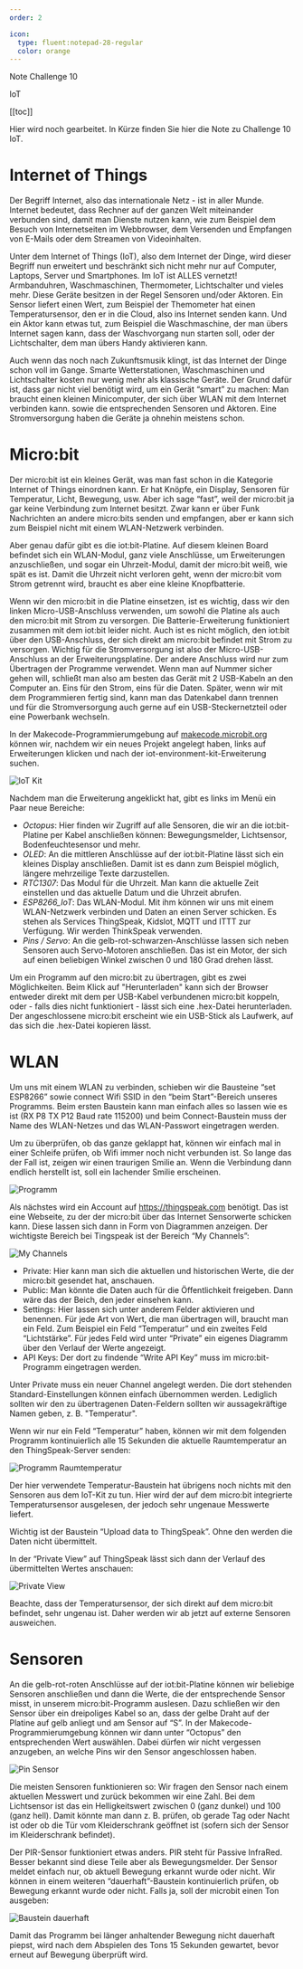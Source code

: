 ```yaml
---
order: 2

icon:
  type: fluent:notepad-28-regular
  color: orange
---
```


Note Challenge 10

IoT

[[toc]]


Hier wird noch gearbeitet. In Kürze finden Sie hier die Note zu Challenge 10 IoT.

# Internet of Things

Der Begriff Internet, also das internationale Netz - ist in aller Munde. Internet bedeutet, dass Rechner auf der ganzen Welt miteinander verbunden sind, damit man Dienste nutzen kann, wie zum Beispiel dem Besuch von Internetseiten im Webbrowser, dem Versenden und Empfangen von E-Mails oder dem Streamen von Videoinhalten. 

Unter dem Internet of Things (IoT), also dem Internet der Dinge, wird dieser Begriff nun erweitert und beschränkt sich nicht mehr nur auf Computer, Laptops, Server und Smartphones. Im IoT ist ALLES vernetzt! Armbanduhren, Waschmaschinen, Thermometer, Lichtschalter und vieles mehr. Diese Geräte besitzen in der Regel Sensoren und/oder Aktoren. Ein Sensor liefert einen Wert, zum Beispiel der Themometer hat einen Temperatursensor, den er in die Cloud, also ins Internet senden kann. Und ein Aktor kann etwas tut, zum Beispiel die Waschmaschine, der man übers Internet sagen kann, dass der Waschvorgang nun starten soll, oder der Lichtschalter, dem man übers Handy aktivieren kann. 

Auch wenn das noch nach Zukunftsmusik klingt, ist das Internet der Dinge schon voll im Gange. Smarte Wetterstationen, Waschmaschinen und Lichtschalter kosten nur wenig mehr als klassische Geräte. Der Grund dafür ist, dass gar nicht viel benötigt wird, um ein Gerät “smart” zu machen: Man braucht einen kleinen Minicomputer, der sich über WLAN mit dem Internet verbinden kann. sowie die entsprechenden Sensoren und Aktoren. Eine Stromversorgung haben die Geräte ja ohnehin meistens schon.

# Micro:bit

Der micro:bit ist ein kleines Gerät, was man fast schon in die Kategorie Internet of Things einordnen kann. Er hat Knöpfe, ein Display, Sensoren für Temperatur, Licht, Bewegung, usw. Aber ich sage “fast”, weil der micro:bit ja gar keine Verbindung zum Internet besitzt. Zwar kann er über Funk Nachrichten an andere micro:bits senden und empfangen, aber er kann sich zum Beispiel nicht mit einem WLAN-Netzwerk verbinden.

Aber genau dafür gibt es die iot:bit-Platine. Auf diesem kleinen Board befindet sich ein WLAN-Modul, ganz viele Anschlüsse, um Erweiterungen anzuschließen, und sogar ein Uhrzeit-Modul, damit der micro:bit weiß, wie spät es ist. Damit die Uhrzeit nicht verloren geht, wenn der micro:bit vom Strom getrennt wird, braucht es aber eine kleine Knopfbatterie.

Wenn wir den micro:bit in die Platine einsetzen, ist es wichtig, dass wir den linken Micro-USB-Anschluss verwenden, um sowohl die Platine als auch den micro:bit mit Strom zu versorgen. Die Batterie-Erweiterung funktioniert zusammen mit dem iot:bit leider nicht. Auch ist es nicht möglich, den iot:bit über den USB-Anschluss, der sich direkt am micro:bit befindet mit Strom zu versorgen. Wichtig für die Stromversorgung ist also der Micro-USB-Anschluss an der Erweiterungsplatine. Der andere Anschluss wird nur zum Übertragen der Programme verwendet. Wenn man auf Nummer sicher gehen will, schließt man also am besten das Gerät mit 2 USB-Kabeln an den Computer an. Eins für den Strom, eins für die Daten. Später, wenn wir mit dem Programmieren fertig sind, kann man das Datenkabel dann trennen und für die Stromversorgung auch gerne auf ein USB-Steckernetzteil oder eine Powerbank wechseln.

In der Makecode-Programmierumgebung auf [makecode.microbit.org](http://makecode.microbit.org) können wir, nachdem wir ein neues Projekt angelegt haben, links auf Erweiterungen klicken und nach der iot-environment-kit-Erweiterung suchen.

![IoT Kit](./img/01.png)

Nachdem man die Erweiterung angeklickt hat, gibt es links im Menü ein Paar neue Bereiche:

- *Octopus*: Hier finden wir Zugriff auf alle Sensoren, die wir an die iot:bit-Platine per Kabel anschließen können: Bewegungsmelder, Lichtsensor, Bodenfeuchtesensor und mehr.
- *OLED*: An die mittleren Anschlüsse auf der iot:bit-Platine lässt sich ein kleines Display anschließen. Damit ist es dann zum Beispiel möglich, längere mehrzeilige Texte darzustellen.
- *RTC1307*: Das Modul für die Uhrzeit. Man kann die aktuelle Zeit einstellen und das aktuelle Datum und die Uhrzeit abrufen.
- *ESP8266_IoT*: Das WLAN-Modul. Mit ihm können wir uns mit einem WLAN-Netzwerk verbinden und Daten an einen Server schicken. Es stehen als Services ThingSpeak, Kidslot, MQTT und ITTT zur Verfügung. Wir werden ThinkSpeak verwenden.
- *Pins / Servo*: An die gelb-rot-schwarzen-Anschlüsse lassen sich neben Sensoren auch Servo-Motoren anschließen. Das ist ein Motor, der sich auf einen beliebigen Winkel zwischen 0 und 180 Grad drehen lässt.

Um ein Programm auf den micro:bit zu übertragen, gibt es zwei 
Möglichkeiten. Beim Klick auf "Herunterladen" kann sich der Browser 
entweder direkt mit dem per USB-Kabel verbundenen micro:bit koppeln, 
oder - falls dies nicht funktioniert - lässt sich eine .hex-Datei 
herunterladen. Der angeschlossene micro:bit erscheint wie ein USB-Stick 
als Laufwerk, auf das sich die .hex-Datei kopieren lässt.

# WLAN

Um uns mit einem WLAN zu verbinden, schieben wir die Bausteine “set ESP8266” sowie connect Wifi SSID in den “beim Start”-Bereich unseres Programms. Beim ersten Baustein kann man einfach alles so lassen wie es ist (RX P8 TX P12 Baud rate 115200) und beim Connect-Baustein muss der Name des WLAN-Netzes und das WLAN-Passwort eingetragen werden.

Um zu überprüfen, ob das ganze geklappt hat, können wir einfach mal in einer Schleife prüfen, ob Wifi immer noch nicht verbunden ist. So lange das der Fall ist, zeigen wir einen traurigen Smilie an. Wenn die Verbindung dann endlich herstellt ist, soll ein lachender Smilie erscheinen.

![Programm](./img/02.png)

Als nächstes wird ein Account auf https://thingspeak.com benötigt. Das ist eine Webseite, zu der der micro:bit über das Internet Sensorwerte schicken kann. Diese lassen sich dann in Form von Diagrammen anzeigen. Der wichtigste Bereich bei Tingspeak ist der Bereich “My Channels”:

![My Channels](./img/03.png)

- Private: Hier kann man sich die aktuellen und historischen Werte, die der micro:bit gesendet hat, anschauen.
- Public: Man könnte die Daten auch für die Öffentlichkeit freigeben. Dann wäre das der Beich, den jeder einsehen kann.
- Settings: Hier lassen sich unter anderem Felder aktivieren und benennen. Für jede Art von Wert, die man übertragen will, braucht man ein Feld. Zum Beispiel ein Feld “Temperatur” und ein zweites Feld “Lichtstärke”. Für jedes Feld wird unter “Private” ein eigenes Diagramm über den Verlauf der Werte angezeigt.
- API Keys: Der dort zu findende “Write API Key” muss im micro:bit-Programm eingetragen werden.

Unter Private muss ein neuer Channel angelegt werden. Die dort stehenden 
Standard-Einstellungen können einfach übernommen werden. Lediglich 
sollten wir den zu übertragenen Daten-Feldern sollten wir 
aussagekräftige Namen geben, z. B. "Temperatur".

Wenn wir nur ein Feld “Temperatur” haben, können wir mit dem folgenden Programm kontinuierlich alle 15 Sekunden die aktuelle Raumtemperatur an den ThingSpeak-Server senden:

![Programm Raumtemperatur](./img/04.png)

Der hier verwendete Temperatur-Baustein hat übrigens noch nichts mit den 
Sensoren aus dem IoT-Kit zu tun. Hier wird der auf dem micro:bit 
integrierte Temperatursensor ausgelesen, der jedoch sehr ungenaue 
Messwerte liefert.

Wichtig ist der Baustein “Upload data to ThingSpeak”. Ohne den werden die Daten nicht übermittelt.

In der “Private View” auf ThingSpeak lässt sich dann der Verlauf des übermittelten Wertes anschauen:

![Private View](./img/05.png)

Beachte, dass der Temperatursensor, der sich direkt auf dem micro:bit befindet, sehr ungenau ist. Daher werden wir ab jetzt auf externe Sensoren ausweichen.

# Sensoren

An die gelb-rot-roten Anschlüsse auf der iot:bit-Platine können wir beliebige Sensoren anschließen und dann die Werte, die der entsprechende Sensor misst, in unserem micro:bit-Programm auslesen. Dazu schließen wir den Sensor über ein dreipoliges Kabel so an, dass der gelbe Draht auf der Platine auf gelb anliegt und am Sensor auf “S”. In der Makecode-Programmierumgebung können wir dann unter “Octopus” den entsprechenden Wert auswählen. Dabei dürfen wir nicht vergessen anzugeben, an welche Pins wir den Sensor angeschlossen haben.

![Pin Sensor](./img/06.png)

Die meisten Sensoren funktionieren so: Wir fragen den Sensor nach einem aktuellen Messwert und zurück bekommen wir eine Zahl. Bei dem Lichtsensor ist das ein Helligkeitswert zwischen 0 (ganz dunkel) und 100 (ganz hell). Damit könnte man dann z. B. prüfen, ob gerade Tag oder Nacht ist oder ob die Tür vom Kleiderschrank geöffnet ist (sofern sich der Sensor im Kleiderschrank befindet).

Der PIR-Sensor funktioniert etwas anders. PIR steht für Passive InfraRed. Besser bekannt sind diese Teile aber als Bewegungsmelder. Der Sensor meldet einfach nur, ob aktuell Bewegung erkannt wurde oder nicht. Wir können in einem weiteren “dauerhaft”-Baustein kontinuierlich prüfen, ob Bewegung erkannt wurde oder nicht. Falls ja, soll der microbit einen Ton ausgeben:

![Baustein dauerhaft](./img/07.png)

Damit das Programm bei länger anhaltender Bewegung nicht dauerhaft piepst, wird nach dem Abspielen des Tons 15 Sekunden gewartet, bevor erneut auf Bewegung überprüft wird.